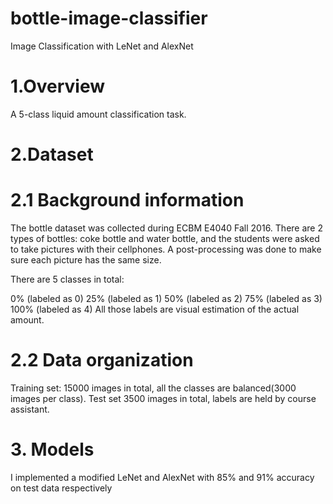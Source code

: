 # bottle-image-classifier
Image Classification with LeNet and AlexNet

# 1.Overview
A 5-class liquid amount classification task.

# 2.Dataset
# 2.1 Background information
The bottle dataset was collected during ECBM E4040 Fall 2016. There are 2 types of bottles: coke bottle and water bottle, and the students were asked to take pictures with their cellphones. A post-processing was done to make sure each picture has the same size.

There are 5 classes in total:

0% (labeled as 0)
25% (labeled as 1)
50% (labeled as 2)
75% (labeled as 3)
100% (labeled as 4)
All those labels are visual estimation of the actual amount.

# 2.2 Data organization
Training set: 15000 images in total, all the classes are balanced(3000 images per class).
Test set 3500 images in total, labels are held by course assistant.

# 3. Models
I implemented a modified LeNet and AlexNet with 85% and 91% accuracy on test data respectively
